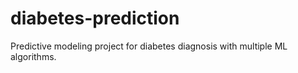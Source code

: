# diabetes-prediction
Predictive modeling project for diabetes diagnosis with multiple ML algorithms.
